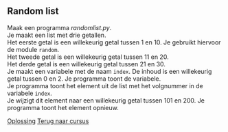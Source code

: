 ## Random list

Maak een programma _randomlist.py_.\
Je maakt een list met drie getallen.\
Het eerste getal is een willekeurig getal tussen 1 en 10. Je gebruikt
hiervoor de module `random`.\
Het tweede getal is een willekeurig getal tussen 11 en 20.\
Het derde getal is een willekeurig getal tussen 21 en 30.\
Je maakt een variabele met de naam `index`. De inhoud is een willekeurig
getal tussen 0 en 2. Je programma toont de variabele.\
Je programma toont het element uit de list met het volgnummer in de
variabele `index`.\
Je wijzigt dit element naar een willekeurig getal tussen 101 en 200. Je
programma toont het element opnieuw.

[Oplossing](/oplossingen/randomlist.html)
[Terug naar cursus](/23_list.html)